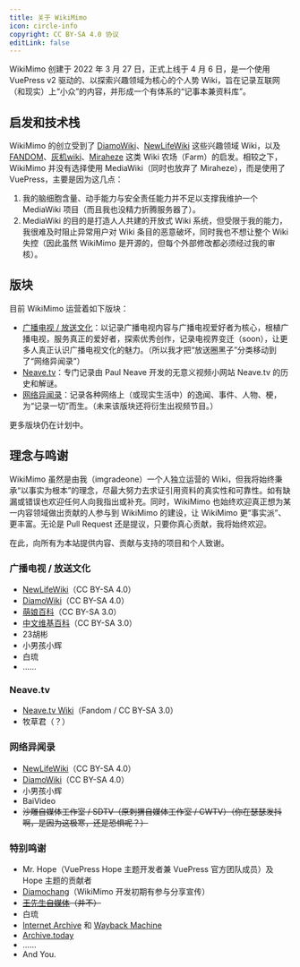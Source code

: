 ```yaml
---
title: 关于 WikiMimo
icon: circle-info
copyright: CC BY-SA 4.0 协议
editLink: false
---
```


WikiMimo 创建于 2022 年 3 月 27 日，正式上线于 4 月 6 日，是一个使用 VuePress v2 驱动的、以探索兴趣领域为核心的个人势 Wiki，旨在记录互联网（和现实）上“小众”的内容，并形成一个有体系的“记事本兼资料库”。

## 启发和技术栈
WikiMimo 的创立受到了 [DiamoWiki](https://diamowiki.miraheze.org)、[NewLifeWiki](https://newlifewiki.miraheze.org) 这些兴趣领域 Wiki，以及 [FANDOM](https://fandom.com)、[灰机wiki](https://huijiwiki.com)、[Miraheze](https://miraheze.org) 这类 Wiki 农场（Farm）的启发。相较之下，WikiMimo 并没有选择使用 MediaWiki（同时也放弃了 Miraheze），而是使用了 VuePress，主要是因为这几点：

1. 我的脑细胞含量、动手能力与安全责任能力并不足以支撑我维护一个 MediaWiki 项目（而且我也没精力折腾服务器了）。
2. MediaWiki 的目的是打造人人共建的开放式 Wiki 系统，但受限于我的能力，我很难及时阻止异常用户对 Wiki 条目的恶意破坏，同时我也不想让整个 Wiki 失控（因此虽然 WikiMimo 是开源的，但每个外部修改都必须经过我的审核）。

## 版块
目前 WikiMimo 运营着如下版块：

- [广播电视 / 放送文化](/tv-broadcasting/)：以记录广播电视内容与广播电视爱好者为核心，根植广播电视，服务真正的爱好者，探索优秀创作，记录电视界变迁（soon），让更多人真正认识广播电视文化的魅力。（所以我才把“放送圈黑子”分类移动到了“网络异闻录”）
- [Neave.tv](/neavetv/)：专门记录由 Paul Neave 开发的无意义视频小网站 Neave.tv 的历史和解谜。
- [网络异闻录](/web-fair/)：记录各种网络上（或现实生活中）的逸闻、事件、人物、梗，为“记录一切”而生。（未来该版块还将衍生出视频节目。）

更多版块仍在计划中。

## 理念与鸣谢
WikiMimo 虽然是由我（imgradeone）一个人独立运营的 Wiki，但我将始终秉承“以事实为根本”的理念，尽最大努力去求证引用资料的真实性和可靠性。如有缺漏或错误也欢迎任何人向我指出或补充。同时，WikiMimo 也始终欢迎真正想为某一内容领域做出贡献的人参与到 WikiMimo 的建设，让 WikiMimo 更“事实派”、更丰富。无论是 Pull Request 还是提议，只要你真心贡献，我将始终欢迎。

在此，向所有为本站提供内容、贡献与支持的项目和个人致谢。

### 广播电视 / 放送文化
- [NewLifeWiki](https://newlifewiki.miraheze.org)（CC BY-SA 4.0）
- [DiamoWiki](https://diamowiki.miraheze.org)（CC BY-SA 4.0）
- [萌娘百科](https://zh.moegirl.org.cn)（CC BY-SA 3.0）
- [中文维基百科](https://zh.wikipedia.org)（CC BY-SA 3.0）
- 23胡彬
- 小男孩小辉
- 白琉
- ……

### Neave.tv
- [Neave.tv Wiki](https://neavetv.fandom.com)（Fandom / CC BY-SA 3.0）
- 牧草君（？）

### 网络异闻录
- [NewLifeWiki](https://newlifewiki.miraheze.org)（CC BY-SA 4.0）
- [DiamoWiki](https://diamowiki.miraheze.org)（CC BY-SA 4.0）
- 小男孩小辉
- BaiVideo
- ~~沙雕自媒体工作室 / SDTV（原刺猬自媒体工作室 / CWTV）（你在瑟瑟发抖啊，是因为这极寒，还是恐惧呢？）~~ <!--（感谢您提交的修改及对我 B 站号的屏蔽。另外 [你的这个修改](https://github.com/233-sudo/wikimimo/commit/05fd0070150eac1006b6f2030093d5b5b663cf45) 我不会合入就是了 XD）（commit 存档：[Wayback Machine](https://web.archive.org/web/20220612111637/https://github.com/233-sudo/wikimimo/commit/05fd0070150eac1006b6f2030093d5b5b663cf45) / [Archive.today](https://archive.ph/Nbovk)）-->

### 特别鸣谢
- Mr. Hope（VuePress Hope 主题开发者兼 VuePress 官方团队成员）及 Hope 主题的贡献者
- [Diamochang](/tv-broadcasting/creator/diamochang.md)（WikiMimo 开发初期有参与分享宣传）
- ~~[王先生自媒体](/web-fair/tv-broadcasting-weirdo/wxszmt.md)（并不）~~
- 白琉
- [Internet Archive](https://archive.org) 和 [Wayback Machine](https://web.archive.org)
- [Archive.today](https://archive.ph)
- ……
- And You.
